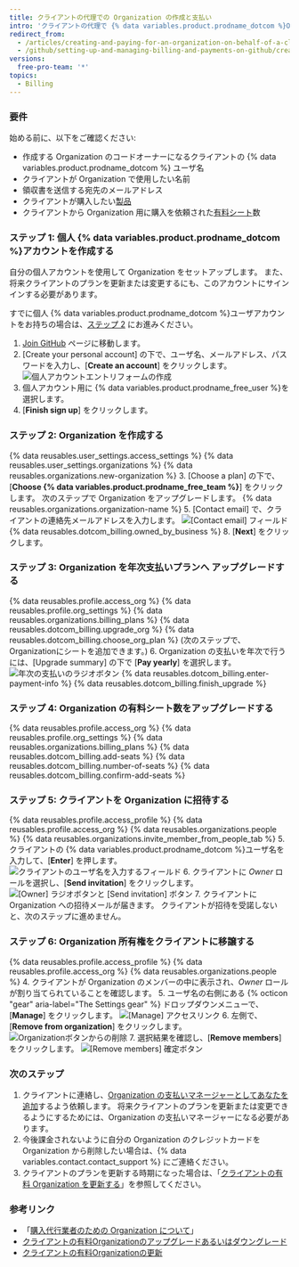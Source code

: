 ```yaml
---
title: クライアントの代理での Organization の作成と支払い
intro: 'クライアントの代理で {% data variables.product.prodname_dotcom %}Organization を作成し支払いをすることができます。'
redirect_from:
  - /articles/creating-and-paying-for-an-organization-on-behalf-of-a-client
  - /github/setting-up-and-managing-billing-and-payments-on-github/creating-and-paying-for-an-organization-on-behalf-of-a-client
versions:
  free-pro-team: '*'
topics:
  - Billing
---
```

### 要件

始める前に、以下をご確認ください:
- 作成する Organization のコードオーナーになるクライアントの {% data variables.product.prodname_dotcom %} ユーザ名
- クライアントが Organization で使用したい名前
- 領収書を送信する宛先のメールアドレス
- クライアントが購入したい[製品](/articles/github-s-products)
- クライアントから Organization 用に購入を依頼された[有料シート](/articles/about-per-user-pricing/)数

### ステップ 1: 個人 {% data variables.product.prodname_dotcom %}アカウントを作成する

自分の個人アカウントを使用して Organization をセットアップします。 また、将来クライアントのプランを更新または変更するにも、このアカウントにサインインする必要があります。

すでに個人 {% data variables.product.prodname_dotcom %}ユーザアカウントをお持ちの場合は、[ステップ 2](#step-2-create-the-organization) にお進みください。

1. [Join GitHub](https://github.com/join) ページに移動します。
2. [Create your personal account] の下で、ユーザ名、メールアドレス、パスワードを入力し、[**Create an account**] をクリックします。 ![個人アカウントエントリフォームの作成](/assets/images/help/billing/billing_create_your_personal_account_form.png)
3. 個人アカウント用に {% data variables.product.prodname_free_user %}を選択します。
4. [**Finish sign up**] をクリックします。

### ステップ 2: Organization を作成する

{% data reusables.user_settings.access_settings %}
{% data reusables.user_settings.organizations %}
{% data reusables.organizations.new-organization %}
3. [Choose a plan] の下で、[**Choose {% data variables.product.prodname_free_team %}**] をクリックします。 次のステップで Organization をアップグレードします。
{% data reusables.organizations.organization-name %}
5. [Contact email] で、クライアントの連絡先メールアドレスを入力します。 ![[Contact email] フィールド](/assets/images/help/organizations/contact-email-field.png)
{% data reusables.dotcom_billing.owned_by_business %}
8. [**Next**] をクリックします。

### ステップ 3: Organization を年次支払いプランへ アップグレードする


{% data reusables.profile.access_org %}
{% data reusables.profile.org_settings %}
{% data reusables.organizations.billing_plans %}
{% data reusables.dotcom_billing.upgrade_org %}
{% data reusables.dotcom_billing.choose_org_plan %} (次のステップで、Organizationにシートを追加できます。)
6. Organization の支払いを年次で行うには、[Upgrade summary] の下で [**Pay yearly**] を選択します。 ![年次の支払いのラジオボタン](/assets/images/help/billing/choose-annual-billing-org-resellers.png)
{% data reusables.dotcom_billing.enter-payment-info %}
{% data reusables.dotcom_billing.finish_upgrade %}

### ステップ 4: Organization の有料シート数をアップグレードする

{% data reusables.profile.access_org %}
{% data reusables.profile.org_settings %}
{% data reusables.organizations.billing_plans %}
{% data reusables.dotcom_billing.add-seats %}
{% data reusables.dotcom_billing.number-of-seats %}
{% data reusables.dotcom_billing.confirm-add-seats %}

### ステップ 5: クライアントを Organization に招待する

{% data reusables.profile.access_profile %}
{% data reusables.profile.access_org %}
{% data reusables.organizations.people %}
{% data reusables.organizations.invite_member_from_people_tab %}
5. クライアントの {% data variables.product.prodname_dotcom %}ユーザ名を入力して、[**Enter**] を押します。 ![クライアントのユーザ名を入力するフィールド](/assets/images/help/organizations/org-invite-modal.png)
6. クライアントに *Owner* ロールを選択し、[**Send invitation**] をクリックします。 ![[Owner] ラジオボタンと [Send invitation] ボタン](/assets/images/help/organizations/add-owner-send-invite-reseller.png)
7. クライアントに Organization への招待メールが届きます。 クライアントが招待を受諾しないと、次のステップに進めません。

### ステップ 6: Organization 所有権をクライアントに移譲する

{% data reusables.profile.access_profile %}
{% data reusables.profile.access_org %}
{% data reusables.organizations.people %}
4. クライアントが Organization のメンバーの中に表示され、*Owner* ロールが割り当てられていることを確認します。
5. ユーザ名の右側にある {% octicon "gear" aria-label="The Settings gear" %} ドロップダウンメニューで、[**Manage**] をクリックします。 ![[Manage] アクセスリンク](/assets/images/help/organizations/member-manage-access.png)
6. 左側で、[**Remove from organization**] をクリックします。 ![Organizationボタンからの削除](/assets/images/help/organizations/remove-from-org-button.png)
7. 選択結果を確認し、[**Remove members**] をクリックします。 ![[Remove members] 確定ボタン](/assets/images/help/organizations/confirm-remove-from-org.png)

### 次のステップ

1. クライアントに連絡し、[Organization の支払いマネージャーとしてあなたを追加](/articles/adding-a-billing-manager-to-your-organization)するよう依頼します。 将来クライアントのプランを更新または変更できるようにするためには、Organization の支払いマネージャーになる必要があります。
2. 今後課金されないように自分の Organization のクレジットカードを Organization から削除したい場合は、{% data variables.contact.contact_support %} にご連絡ください。
3. クライアントのプランを更新する時期になった場合は、「[クライアントの有料 Organization を更新する](/articles/renewing-your-client-s-paid-organization)」を参照してください。

### 参考リンク

- 「[購入代行業者のための Organization について](/articles/about-organizations-for-procurement-companies)」
- [クライアントの有料Organizationのアップグレードあるいはダウングレード](/articles/upgrading-or-downgrading-your-client-s-paid-organization)
- [クライアントの有料Organizationの更新](/articles/renewing-your-client-s-paid-organization)
